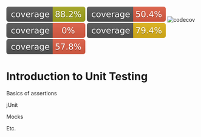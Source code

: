 ![codecov](.github/badges/badge_calculatorExample.svg)
![codecov](.github/badges/badge_complexNumber.svg)
![codecov](.github/badges/badge_EasyMockExample.svg)
![codecov](.github/badges/badge_MavenExamples.svg)
![codecov](.github/badges/badge_MockitoATM.svg)
![codecov](.github/badges/badge_TDDExampleFactorial.svg)

# Introduction to Unit Testing
Basics of assertions

jUnit

Mocks

Etc.
